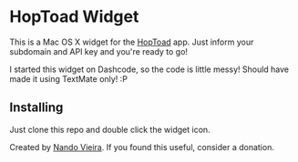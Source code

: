 HopToad Widget
==============

This is a Mac OS X widget for the [HopToad](http://hoptoadapp.com) app. Just inform your subdomain and API key and you're ready to go!

I started this widget on Dashcode, so the code is little messy! Should have made it using TextMate only! :P

Installing
----------

Just clone this repo and double click the widget icon.

Created by [Nando Vieira](http://simplesideias.com.br). If you found this useful, consider a donation.